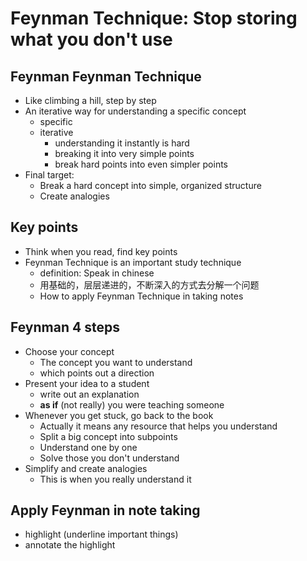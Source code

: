 # Feynman Technique: Stop storing what you don't use

## Feynman Feynman Technique
 - Like climbing a hill, step by step
 - An iterative way for understanding a specific concept
    - specific
    - iterative
        - understanding it instantly is hard
        - breaking it into very simple points
        - break hard points into even simpler points
 - Final target:
    - Break a hard concept into simple, organized structure
    - Create analogies

## Key points
 - Think when you read, find key points
 - Feynman Technique is an important study technique
    - definition: Speak in chinese
    - 用基础的，层层递进的，不断深入的方式去分解一个问题
    - How to apply Feynman Technique in taking notes

## Feynman 4 steps
 - Choose your concept
    - The concept you want to understand
    - which points out a direction
 - Present your idea to a student
    - write out an explanation
    - **as if** (not really) you were teaching someone
 - Whenever you get stuck, go back to the book
    - Actually it means any resource that helps you understand
    - Split a big concept into subpoints
    - Understand one by one
    - Solve those you don't understand
 - Simplify and create analogies
    - This is when you really understand it

## Apply Feynman in note taking
 - highlight (underline important things)
 - annotate the highlight
